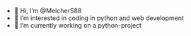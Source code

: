 - 👋 Hi, I’m @MelcherS88
- 👀 I’m interested in coding in python and web development
- 🌱 I’m currently working on a python-project

<!---
MelcherS88/MelcherS88 is a ✨ special ✨ repository because its `README.md` (this file) appears on your GitHub profile.
You can click the Preview link to take a look at your changes.
--->
